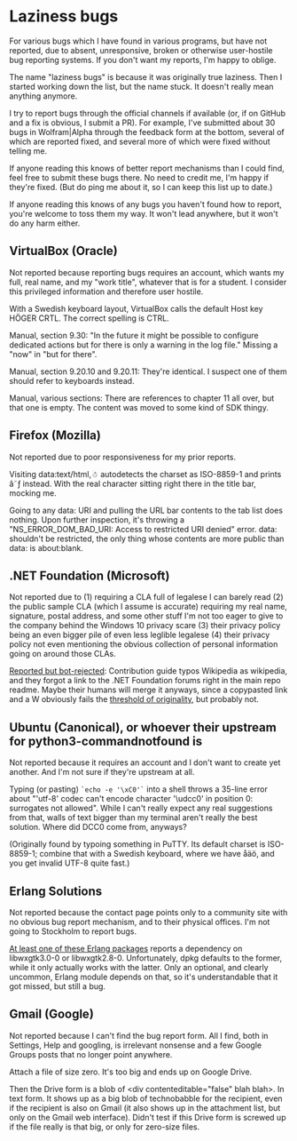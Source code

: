 Laziness bugs
=============

For various bugs which I have found in various programs, but have not reported, due to absent,
unresponsive, broken or otherwise user-hostile bug reporting systems. If you don't want my reports,
I'm happy to oblige.

The name "laziness bugs" is because it was originally true laziness. Then I started working down the
list, but the name stuck. It doesn't really mean anything anymore.

I try to report bugs through the official channels if available (or, if on GitHub and a fix is
obvious, I submit a PR). For example, I've submitted about 30 bugs in Wolfram|Alpha through the
feedback form at the bottom, several of which are reported fixed, and several more of which were
fixed without telling me.

If anyone reading this knows of better report mechanisms than I could find, feel free to submit
these bugs there. No need to credit me, I'm happy if they're fixed. (But do ping me about it, so I
can keep this list up to date.)

If anyone reading this knows of any bugs you haven't found how to report, you're welcome to toss
them my way. It won't lead anywhere, but it won't do any harm either.

VirtualBox (Oracle)
-------------------

Not reported because reporting bugs requires an account, which wants my full, real name, and my
"work title", whatever that is for a student. I consider this privileged information and therefore
user hostile.

With a Swedish keyboard layout, VirtualBox calls the default Host key HÖGER CRTL. The correct
spelling is CTRL.

Manual, section 9.30: "In the future it might be possible to configure dedicated actions but for
there is only a warning in the log file." Missing a "now" in "but for there".

Manual, section 9.20.10 and 9.20.11: They're identical. I suspect one of them should refer to
keyboards instead.

Manual, various sections: There are references to chapter 11 all over, but that one is empty. The
content was moved to some kind of SDK thingy.

Firefox (Mozilla)
-----------------

Not reported due to poor responsiveness for my prior reports.

Visiting data:text/html,☃ autodetects the charset as ISO-8859-1 and prints â˜ƒ instead. With the
real character sitting right there in the title bar, mocking me.

Going to any data: URI and pulling the URL bar contents to the tab list does nothing. Upon further
inspection, it's throwing a "NS_ERROR_DOM_BAD_URI: Access to restricted URI denied" error. data:
shouldn't be restricted, the only thing whose contents are more public than data: is about:blank.

.NET Foundation (Microsoft)
---------------------------

Not reported due to (1) requiring a CLA full of legalese I can barely read (2) the public sample CLA
(which I assume is accurate) requiring my real name, signature, postal address, and some other stuff
I'm not too eager to give to the company behind the Windows 10 privacy scare (3) their privacy
policy being an even bigger pile of even less leglible legalese (4) their privacy policy not even
mentioning the obvious collection of personal information going on around those CLAs.

[Reported but bot-rejected](https://github.com/dotnet/coreclr/pull/1644): Contribution guide typos
Wikipedia as wikipedia, and they forgot a link to the .NET Foundation forums right in the main repo
readme. Maybe their humans will merge it anyways, since a copypasted link and a W obviously fails
the [threshold of originality](https://en.wikipedia.org/wiki/Threshold_of_originality), but probably
not.

Ubuntu (Canonical), or whoever their upstream for python3-commandnotfound is
----------------------------------------------------------------------------

Not reported because it requires an account and I don't want to create yet another. And I'm not sure
if they're upstream at all.

Typing (or pasting) ``` `echo -e '\xC0'` ``` into a shell throws a 35-line error about "'utf-8'
codec can't encode character '\udcc0' in position 0: surrogates not allowed". While I can't really
expect any real suggestions from that, walls of text bigger than my terminal aren't really the best
solution. Where did DCC0 come from, anyways?

(Originally found by typoing something in PuTTY. Its default charset is ISO-8859-1; combine that
with a Swedish keyboard, where we have åäö, and you get invalid UTF-8 quite fast.)

Erlang Solutions
----------------

Not reported because the contact page points only to a community site with no obvious bug report
mechanism, and to their physical offices. I'm not going to Stockholm to report bugs.

[At least one of these Erlang packages](https://www.erlang-solutions.com/downloads/download-erlang-otp)
reports a dependency on libwxgtk3.0-0 or libwxgtk2.8-0. Unfortunately, dpkg defaults to the former,
while it only actually works with the latter. Only an optional, and clearly uncommon,
Erlang module depends on that, so it's understandable that it got missed, but still a bug.

Gmail (Google)
--------------

Not reported because I can't find the bug report form. All I find, both in Settings, Help and
googling, is irrelevant nonsense and a few Google Groups posts that no longer point anywhere.

Attach a file of size zero. It's too big and ends up on Google Drive.

Then the Drive form is a blob of \<div contenteditable="false" blah blah>. In text form. It shows up
as a big blob of technobabble for the recipient, even if the recipient is also on Gmail (it also
shows up in the attachment list, but only on the Gmail web interface). Didn't test if this Drive
form is screwed up if the file really is that big, or only for zero-size files.
